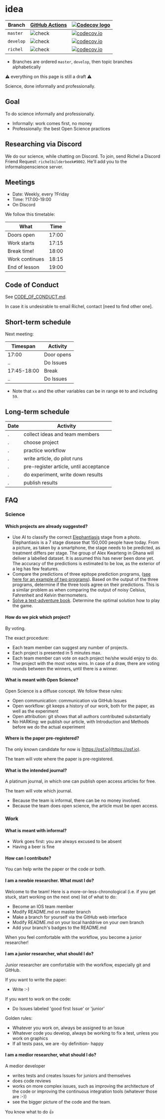 # idea

Branch     |[GitHub Actions](https://github.com/tresinformal/game/actions)                                       |[![Codecov logo](man/figures/Codecov.png)](https://www.codecov.io)
-----------|-----------------------------------------------------------------------------------------------------|-------------------------------------------------------------------------------------------------------------------------------------------------------
`master`   |![check](https://github.com/informalopenscience/idea/workflows/check/badge.svg?branch=master)   |[![codecov.io](https://codecov.io/github/informalopenscience/idea/coverage.svg?branch=master)](https://codecov.io/github/informalopenscience/idea/branch/master)
`develop`  |![check](https://github.com/informalopenscience/idea/workflows/check/badge.svg?branch=develop)  |[![codecov.io](https://codecov.io/github/informalopenscience/idea/coverage.svg?branch=develop)](https://codecov.io/github/informalopenscience/idea/branch/develop)
`richel`   |![check](https://github.com/informalopenscience/idea/workflows/check/badge.svg?branch=richel)   |[![codecov.io](https://codecov.io/github/informalopenscience/idea/coverage.svg?branch=richel)](https://codecov.io/github/informalopenscience/idea/branch/richel)

 * Branches are ordered `master`, `develop`, then topic branches alphabetically

:warning: everything on this page is still a draft :warning:

Science, done informally and professionally.

## Goal

To do science informally and professionally.

 * Informally: work comes first, no money
 * Professionally: the best Open Science practices

## Researching via Discord

We do our science, while chatting on Discord.
To join, send Richel a Discord Friend Request: `richelbilderbeek#9002`.
He'll add you to the informalopenscience server.

## Meetings

 * Date: Weekly, every ?Friday
 * Time: ?17:00-19:00
 * On Discord

We follow this timetable:

What             | Time
-----------------|------
Doors open       | 17:00
Work starts      | 17:15
Break time!      | 18:00
Work continues   | 18:15
End of lesson    | 19:00

## Code of Conduct

See [CODE_OF_CONDUCT.md](CODE_OF_CONDUCT.md).

In case it is undesirable to email Richel,
contact [need to find other one].

## Short-term schedule

Next meeting:

Timespan    |Activity
------------|--------------------------------------------------------------------------
17:00       |Door opens
..          |Do Issues
17:45-18:00 |Break
..          |Do Issues

 * Note that `xx` and the other variables can be in range `00` to and including `59`. 

## Long-term schedule

Date       |Activity
-----------|--------------------------------------------------------------------------
.          |collect ideas and team members
.          |choose project
.          |practice workflow
.          |write article, do pilot runs
.          |pre-register article, until acceptance
.          |do experiment, write down results
.          |publish results

## FAQ

### Science

#### Which projects are already suggested?

 * Use AI to classify the correct 
   [Elephantiasis](https://en.wikipedia.org/wiki/Elephantiasis) 
   stage from a photo.
   Elephantiasis is a 7 stage disease that 150,000 people have today.
   From a picture, as taken by a smartphone,
   the stage needs to be predicted, as treatment differs per stage. 
   The group of Alex Kwarteng in Ghana will deliver a labelled dataset.
   It is assumed this has never been done yet.
   The accuracy of the predictions is estimated to be low, as
   the exterior of a leg has few features.
 * Compare the predictions of three epitope prediction programs,
   ([see here for an example of two programs](https://github.com/richelbilderbeek/ep_vs_mhcn)).
   Based on the output of the three programs, determine if the three tools
   agree on their predictions. This is a similar problem as when comparing
   the output of noisy Celsius, Fahrenheit and Kelvin thermometers.
 * [Solve a text-adventure book](https://github.com/richelbilderbeek/CityOfThieves/tree/master/Article#city-of-thieves-solved).
   Determine the optimal solution how to play the game.

#### How do we pick which project?

By voting.

The exact procedure:

 * Each team member can suggest any number of projects.
 * Each project is presented in 5 minutes max.
 * Each team member can vote on each project he/she would enjoy to do.
 * The project with the most votes wins. 
   In case of a draw, there are voting rounds between the winners, 
   until there is a winner.

#### What is meant with Open Science?

Open Science is a diffuse concept.
We follow these rules:

 * Open communication: communication via GitHub Issues
 * Open workflow: git keeps a history of our work, both for the paper,
   as well as the experiment
 * Open attribution: git shows that all authors contributed substantially
 * No HARKing: we publish our article, with Introduction and Methods
   before we do the actual experiment

#### Where is the paper pre-registered?

The only known candidate for now is [https://osf.io](https://osf.io).

The team will vote where the paper is pre-registered.

#### What is the intended journal?

A platinum journal, in which one can publish open access articles for free.

The team will vote which journal.

 * Because the team is informal, there can be no money involved.
 * Because the team does open science, the article must be open access.

### Work

#### What is meant with informal?

 * Work goes first: you are always excused to be absent
 * Having a beer is fine

#### How can I contribute?

You can help write the paper or the code or both. 

#### I am a newbie researcher. What must I do?

Welcome to the team! Here is a more-or-less-chronological (i.e. if you
get stuck, start working on the next one) list of what to do:

 * Become an IOS team member
 * Modify README.md on master branch
 * Make a branch for yourself via the GitHub web interface
 * Modify README.md on your local harddrive on your own branch
 * Add your branch's badges to the README.md

When you feel comfortable with the workflow, you become a junior researcher!

#### I am a junior researcher, what should I do?

Junior researcher are comfortable with the workflow,
especially git and GitHub. 

If you want to write the paper:

 * Write :-)

If you want to work on the code:

 * Do Issues labeled 'good first Issue' or 'junior'

Golden rules:

 * Whatever you work on, always be assigned to an Issue
 * Whatever code you develop, always be working to fix a test,
   unless you work on graphics
 * If all tests pass, we are -by definition- happy

#### I am a medior researcher, what should I do?

A medior developer 

 * writes tests and creates Issues for juniors and themselves
 * does code reviews
 * works on more complex issues, such as improving the architecture of
   the code or improving the continuous integration tools (whatever those are :-))
 * see the bigger picture of the code and the team.

You know what to do :+1:

